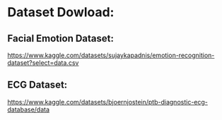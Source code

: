 # Dataset Dowload:

## Facial Emotion Dataset:

https://www.kaggle.com/datasets/sujaykapadnis/emotion-recognition-dataset?select=data.csv

## ECG Dataset:

https://www.kaggle.com/datasets/bjoernjostein/ptb-diagnostic-ecg-database/data

